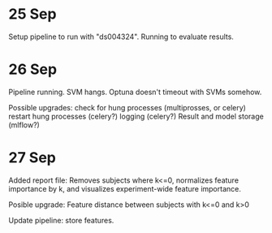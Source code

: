 # 25 Sep
Setup pipeline to run with "ds004324".
Running to evaluate results.

# 26 Sep
Pipeline running. SVM hangs. Optuna doesn't timeout with SVMs somehow.

Possible upgrades:
check for hung processes (multiprosses, or celery)
restart hung processes (celery?)
logging (celery?)
Result and model storage (mlflow?)

# 27 Sep
Added report file: Removes subjects where k<=0, normalizes feature importance by k, and visualizes experiment-wide feature importance.

Posible upgrade:
Feature distance between subjects with k<=0 and k>0

Update pipeline: store features.